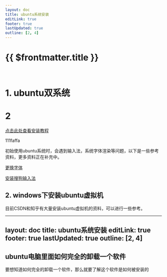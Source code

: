 ```yaml
---
layout: doc
title: ubuntu系统安装
editLink: true
footer: true
lastUpdated: true
outline: [2, 4]
---
```

# {{ $frontmatter.title }}


<br>

# 1. ubuntu双系统
# 2
[点击此处查看安装教程](https://www.bilibili.com/video/BV1CG4y1h7bx/?spm_id_from=333.1387.search.video_card.click&vd_source=86c038e54178b2c8db06f72a2c1b15da)

111faffa

初始使用ubuntu系统时，会遇到输入法，系统字体渲染等问题，以下是一些参考资料，更多资料正在补充中。

[更换字体](https://blog.csdn.net/qq_42442875/article/details/131719543?ops_request_misc=&request_id=&biz_id=102&utm_term=ubuntu%E4%BD%BF%E7%94%A8%E5%BE%AE%E8%BD%AF%E9%9B%85%E9%BB%91&utm_medium=distribute.pc_search_result.none-task-blog-2~all~sobaiduweb~default-7-131719543.nonecase&spm=1018.2226.3001.4187)

[安装搜狗输入法](https://blog.csdn.net/windson_f/article/details/124932523)



## 2. windows下安装ubuntu虚拟机

目前CSDN和知乎有大量安装ubuntu虚拟机的资料，可以进行一些参考。




---
layout: doc
title: ubuntu系统安装
editLink: true
footer: true
lastUpdated: true
outline: [2, 4]
---

## ubuntu电脑里面如何完全的卸载一个软件

要想知道如何完全的卸载一个软件，那么就要了解这个软件是如何被安装的
